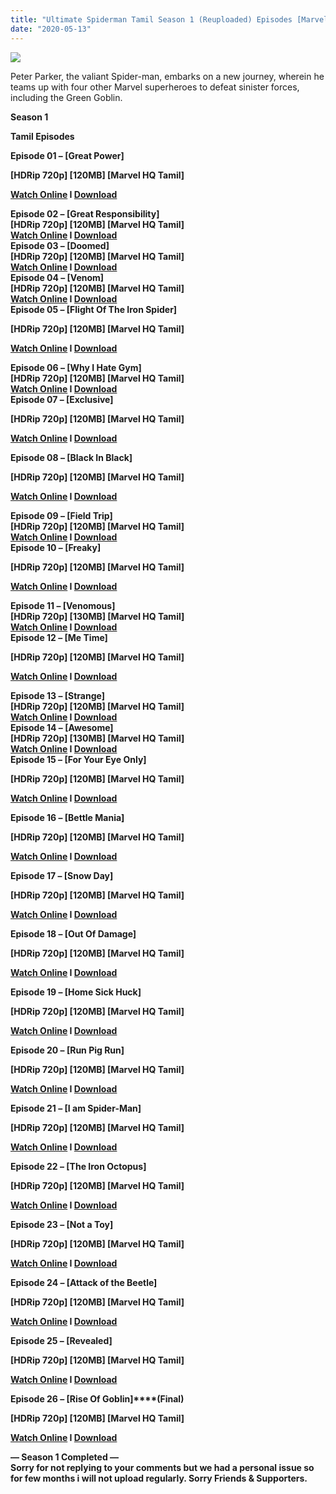 ```yaml
---
title: "Ultimate Spiderman Tamil Season 1 (Reuploaded) Episodes [Marvel HQ Tamil]"
date: "2020-05-13"
---
```


[![](https://3.bp.blogspot.com/-6wjz4CbtBe8/XKHUDPkoM6I/AAAAAAAAAa4/2bvvcVNz6ss1n89WSygWL6fWnjcRAJj7ACLcBGAs/s640/ultspideyanimatedpromo{b8a364002d926d3aca32f3ec825ae7357d4ebac136c9e710ceab7780ff78f81a}2B-{b8a364002d926d3aca32f3ec825ae7357d4ebac136c9e710ceab7780ff78f81a}2BCopy.jpg)](https://3.bp.blogspot.com/-6wjz4CbtBe8/XKHUDPkoM6I/AAAAAAAAAa4/2bvvcVNz6ss1n89WSygWL6fWnjcRAJj7ACLcBGAs/s1600/ultspideyanimatedpromo{b8a364002d926d3aca32f3ec825ae7357d4ebac136c9e710ceab7780ff78f81a}2B-{b8a364002d926d3aca32f3ec825ae7357d4ebac136c9e710ceab7780ff78f81a}2BCopy.jpg)

Peter Parker, the valiant Spider-man, embarks on a new journey, wherein he teams up with four other Marvel superheroes to defeat sinister forces, including the Green Goblin.

**Season 1**

**Tamil Episodes**

**Episode 01 – \[Great Power\]**

**\[HDRip 720p\] \[120MB\] \[Marvel HQ Tamil\]**

**[Watch Online](https://toonnetworktamilvideos.blogspot.com/p/ultimate-spiderman-tamil-episode-01.html) I [Download](https://drive.google.com/file/d/1-vfu9SYjOQWwjVIE0t5cMiCdV5K7vrZg/view)**

**Episode 02 – \[Great Responsibility\]**   
**\[HDRip 720p\] \[120MB\] \[Marvel HQ Tamil\]**  
**[Watch Online](https://toonnetworktamilvideos.blogspot.com/p/ultimate-spiderman-tamil-episode-02.html) I [Download](https://drive.google.com/file/d/1dMduEb5Sc84eelXzxhdgj8Kdd6ALP3wN/view)**  
**Episode 03 – \[Doomed\]**  
**\[HDRip 720p\] \[120MB\] \[Marvel HQ Tamil\]**  
**[Watch Online](https://toonnetworktamilvideos.blogspot.com/p/ultimate-spiderman-tamil-episode-03.html) I [Download](https://drive.google.com/file/d/1JWBdT9ZUVDHBF-bWpRuE09sQNT7lMHza/view)**  
**Episode 04 – \[Venom\]**  
**\[HDRip 720p\] \[120MB\] \[Marvel HQ Tamil\]**  
**[Watch Online](https://toonnetworktamilvideos.blogspot.com/p/ultimate-spiderman-tamil-episode-04.html) I [Download](https://drive.google.com/file/d/127MfzEctGP-DLye-5sNbqqTU6mjkR3yI/view)**  
**Episode 05 – \[Flight Of The Iron Spider\]**

**\[HDRip 720p\] \[120MB\] \[Marvel HQ Tamil\]**

**[Watch Online](https://toonnetworktamilvideos.blogspot.com/p/ulimate-spiderman-episode-5-flight-of.html) I [Download](https://drive.google.com/open?id=1UceXTSJKlcP1wz67ya3yUrVxbaic8ZPT)**

**Episode 06 – \[Why I Hate Gym\]**  
**\[HDRip 720p\] \[120MB\] \[Marvel HQ Tamil\]**  
**[Watch Online](https://toonnetworktamilvideos.blogspot.com/p/ultimate-spiderman-tamil-episode-06-why.html) I [Download](https://drive.google.com/file/d/1XzthPMVykOo8266gGciEor287Rm6ES3R/view)**  
**Episode 07 – \[Exclusive\]**

**\[HDRip 720p\] \[120MB\] \[Marvel HQ Tamil\]**

**[Watch Online](https://toonnetworktamilvideos.blogspot.com/p/ultimate-spiderman-tamil-episode-07.html) I [Download](https://drive.google.com/open?id=1l2Mn1QppDN9LbZsHJMXZTCg0hU7RF4ug)**

**Episode 08 – \[Black In Black\]**

**\[HDRip 720p\] \[120MB\] \[Marvel HQ Tamil\]**

**[Watch Online](https://toonnetworktamilvideos.blogspot.com/p/ultimate-spider-man-episode-8-back-in.html) I [Download](https://drive.google.com/open?id=1XForKeYWnVnyc09eGXT9ErjX9AKBZmKJ)**

**Episode 09 – \[Field Trip\]**  
**\[HDRip 720p\] \[120MB\] \[Marvel HQ Tamil\]**  
**[Watch Online](https://toonnetworktamilvideos.blogspot.com/p/ultimate-spiderman-tamil-episode-09.html) I [Download](https://drive.google.com/file/d/1rZYncDMgKdClwWU9VvNn7LAGhjgFpo7l/view)**  
**Episode 10 – \[Freaky\]**

**\[HDRip 720p\] \[120MB\] \[Marvel HQ Tamil\]**

**[Watch Online](https://toonnetworktamilvideos.blogspot.com/p/ultimate-spiderman-episode-10-freaky.html) I [Download](https://drive.google.com/open?id=1642tOvF164h1WzYtnFdlsvCVAs61BDZz)**

**Episode 11 – \[Venomous\]**  
**\[HDRip 720p\] \[130MB\] \[Marvel HQ Tamil\]**  
**[Watch Online](https://toonnetworktamilvideos.blogspot.com/p/ultimate-spiderman-tamil-episode-11.html) I [Download](https://drive.google.com/file/d/1C8BiEZRQ_KjIbUWv8CV7aqEklYldF7IM/view)**  
**Episode 12 – \[Me Time\]**

**\[HDRip 720p\] \[120MB\] \[Marvel HQ Tamil\]**

**[Watch Online](https://toonnetworktamilvideos.blogspot.com/p/ultimate-spiderman-tamil-episode-12-me.html) I [Download](https://drive.google.com/file/d/1dFv5_0iCEbP8aHGOuo4eyhmFgeWXccJA/view)**

**Episode 13 – \[Strange\]**  
**\[HDRip 720p\] \[120MB\] \[Marvel HQ Tamil\]**  
**[Watch Online](https://toonnetworktamilvideos.blogspot.com/p/ultimate-spiderman-episode-13-strange.html) I [Download](https://drive.google.com/file/d/1dwEOEKVbwel2tFvlzARnzbwJcYDAQe28/view)**  
**Episode 14 – \[Awesome\]**  
**\[HDRip 720p\] \[130MB\] \[Marvel HQ Tamil\]**  
**[Watch Online](https://toonnetworktamilvideos.blogspot.com/p/ultimate-spiderman-tamil-episode-14.html) I [Download](https://drive.google.com/file/d/1QAtRGsUbVWfHsPJjPAisid5yhBUf1pPg/view)**  
**Episode 15 – \[For Your Eye Only\]**

**\[HDRip 720p\] \[120MB\] \[Marvel HQ Tamil\]**

**[Watch Online](https://toonnetworktamilvideos.blogspot.com/p/ultimate-spiderman-tamil-episode-15-for.html) I [Download](https://drive.google.com/file/d/1Euc9IFMCLAuUgHoHvbI9F9AKFWkc2bMZ/view)**

**Episode 16 – \[Bettle Mania\]**

**\[HDRip 720p\] \[120MB\] \[Marvel HQ Tamil\]**

**[Watch Online](https://toonnetworktamilvideos.blogspot.com/p/ultimate-spiderman-tamil-episode-16.html) I [Download](https://drive.google.com/file/d/1vIlaI_2TYNfm68tyn6ZBD-F9VX5ugBsF/view)**

**Episode 17 – \[Snow Day\]**

**\[HDRip 720p\] \[120MB\] \[Marvel HQ Tamil\]**

**[Watch Online](https://toonnetworktamilvideos.blogspot.com/p/ultimate-spiderman-tamil-episode-17.html) I [Download](https://drive.google.com/file/d/1UN3hNMnjMSLvI1p-M4geouDkbv0zZSUT/view)**

**Episode 18 – \[Out Of Damage\]**

**\[HDRip 720p\] \[120MB\] \[Marvel HQ Tamil\]**

**[Watch Online](https://toonnetworktamilvideos.blogspot.com/p/ultimate-spider-man-tamil-episode-18.html) I [Download](https://drive.google.com/file/d/1cheEXyV_b6_VWS0SBbdq59bnqqwKEcE8/view)**

**Episode 19 – \[Home Sick Huck\]**

**\[HDRip 720p\] \[120MB\] \[Marvel HQ Tamil\]**

**[Watch Online](https://toonnetworktamilvideos.blogspot.com/p/ultimate-spider-man-tamil-episode-19.html) I [Download](https://drive.google.com/file/d/1AwMsFTZlqvkA3CQTSX0UYihep58UbyvN/view)**

**Episode 20 – \[Run Pig Run\]**

**\[HDRip 720p\] \[120MB\] \[Marvel HQ Tamil\]**

**[Watch Online](https://toonnetworktamilvideos.blogspot.com/p/ultimate-spider-man-tamil-episode-20.html) I [Download](https://drive.google.com/file/d/1HDI7rwsrI26YMldtZ6Fqjrr-VM28Jmdt/view)**

**Episode 21 – \[I am Spider-Man\]**

**\[HDRip 720p\] \[120MB\] \[Marvel HQ Tamil\]**

**[Watch Online](https://toonnetworktamilvideos.blogspot.com/p/ultimate-spider-man-tamil-episode-21.html) I [Download](https://drive.google.com/file/d/1-_lkEAa_CGy8ioqBA6-DX3-VOZ1asTY9/view)**

**Episode 22 – \[The Iron Octopus\]**

**\[HDRip 720p\] \[120MB\] \[Marvel HQ Tamil\]**

**[Watch Online](https://toonnetworktamilvideos.blogspot.com/p/ultimate-spider-man-tamil-episode-22.html) I [Download](https://drive.google.com/file/d/1B-bdKN0YchF6Va0WKpc4rEosbd_Ax-BP/view)**

**Episode 23 – \[Not a Toy\]**

**\[HDRip 720p\] \[120MB\] \[Marvel HQ Tamil\]**

**[Watch Online](https://toonnetworktamilvideos.blogspot.com/p/ultimate-spider-man-tamil-episode-23.html) I [Download](https://drive.google.com/file/d/10hb1fFDKngNabQQLUT44eCfB0fMRtJgF/view)**

**Episode 24 – \[Attack of the Beetle\]**

**\[HDRip 720p\] \[120MB\] \[Marvel HQ Tamil\]**

**[Watch Online](https://toonnetworktamilvideos.blogspot.com/p/ultimate-spider-man-tamil-episode-24.html) I [Download](https://drive.google.com/file/d/1l7UZrHVJ8nyRdXJPgRxm8uPCJ6aGdILt/view)**

**Episode 25 – \[Revealed\]**

**\[HDRip 720p\] \[120MB\] \[Marvel HQ Tamil\]**

**[Watch Online](https://toonnetworktamilvideos.blogspot.com/p/ultimate-spider-man-tamil-episode-25.html) I [Download](https://drive.google.com/file/d/1OZXkq6x8THPGEuhXAMNVNQ0wF5PYlcRF/view)**

**Episode 26 – \[Rise Of Goblin\]****(Final)**

**\[HDRip 720p\] \[120MB\] \[Marvel HQ Tamil\]**

**[Watch Online](https://drive.google.com/file/d/1G36ABVb0AtnHVVi9B3cGf67ymrPRZLEG/view) I [Download](https://drive.google.com/file/d/1G36ABVb0AtnHVVi9B3cGf67ymrPRZLEG/view)**

**— Season 1 Completed —**  
**Sorry for not replying to your comments but we had a personal issue so for few months i will not upload regularly. Sorry Friends & Supporters.**
